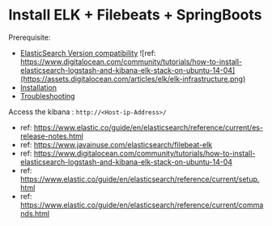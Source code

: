 # Install ELK + Filebeats + SpringBoots 
Prerequisite: 
- [ElasticSearch Version compatibility](https://www.elastic.co/support/matrix)
![ref: https://www.digitalocean.com/community/tutorials/how-to-install-elasticsearch-logstash-and-kibana-elk-stack-on-ubuntu-14-04](https://assets.digitalocean.com/articles/elk/elk-infrastructure.png)
- [Installation](/Install.md) 
- [Troubleshooting](/Troubleshooting.md)

Access the kibana : ```http://<Host-ip-Address>/```

- ref: https://www.elastic.co/guide/en/elasticsearch/reference/current/es-release-notes.html 
- ref: https://www.javainuse.com/elasticsearch/filebeat-elk
- ref: https://www.digitalocean.com/community/tutorials/how-to-install-elasticsearch-logstash-and-kibana-elk-stack-on-ubuntu-14-04
- ref: https://www.elastic.co/guide/en/elasticsearch/reference/current/setup.html
- ref: https://www.elastic.co/guide/en/elasticsearch/reference/current/commands.html


